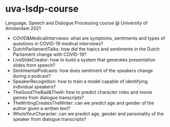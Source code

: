 # uva-lsdp-course
Language, Speech and Dialogue Processing course @ University of Amsterdam 2021

* COVID&MedicalInterviews: what are symptoms, sentiments and types of questions in COVID-19 medical interviews?
* DutchParliamentTalks: how did the topics and sentiments in the Dutch Parliament change with COVID-19?
* LiveSlideCreator: how to build a system that generates presentation slides from speech?
* SentimentalPodcasts: how does sentiment of the speakers change during a podcast?
* SpeakerRecognition: how to train a model capable of identifying individual speakers?
* TheGoodTheBad&TheAI: how to predict character roles and movie genres from dialogue transcripts?
* TheWritingCreatesTheWriter: can we predict age and gender of the author given a written text?
* WhoIsYourCharacter: can we predict age, gender and personality of the speaker from dialogue transcripts?
